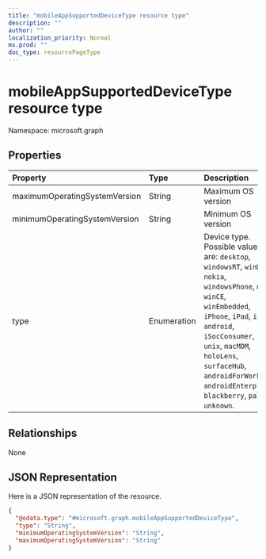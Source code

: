 ```yaml
---
title: "mobileAppSupportedDeviceType resource type"
description: ""
author: ""
localization_priority: Normal
ms.prod: ""
doc_type: resourcePageType
---
```


# mobileAppSupportedDeviceType resource type


Namespace: microsoft.graph



## Properties
|Property|Type|Description|
|:---|:---|:---|
|maximumOperatingSystemVersion|String|Maximum OS version|
|minimumOperatingSystemVersion|String|Minimum OS version|
|type|Enumeration|Device type. Possible values are: `desktop`, `windowsRT`, `winMO6`, `nokia`, `windowsPhone`, `mac`, `winCE`, `winEmbedded`, `iPhone`, `iPad`, `iPod`, `android`, `iSocConsumer`, `unix`, `macMDM`, `holoLens`, `surfaceHub`, `androidForWork`, `androidEnterprise`, `blackberry`, `palm`, `unknown`.|

## Relationships
None

## JSON Representation
Here is a JSON representation of the resource.
<!-- {
  "blockType": "resource",
  "@odata.type": "microsoft.graph.mobileAppSupportedDeviceType"
}
-->
``` json
{
  "@odata.type": "#microsoft.graph.mobileAppSupportedDeviceType",
  "type": "String",
  "minimumOperatingSystemVersion": "String",
  "maximumOperatingSystemVersion": "String"
}
```

